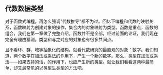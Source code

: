 ## 代数数据类型

对于函数式编程，再怎么强调"代数推导"都不为过。回忆下编程和代数的映射关系，函数映射为创建对象的操作，集合内的对象映射为类型。函数是重点，函数的组合，我们在第一章做了完整介绍。函数并不是全部，经过前面的论证，我们现在完全有理由猜测，类型和与之对应的对象也有很多共同点。

且不看环、群、域等抽象化的结构，就看代数研究的最直观的对象：数字。我们知道，两个数字在加法或乘法的作用下，产生一个新的数字。那么，类型在加法或乘法——如果支持的话，的作用下，也应产生新的类型。就让我们看看这两种最简单，却又最常见的以类型生类型的方法吧。



